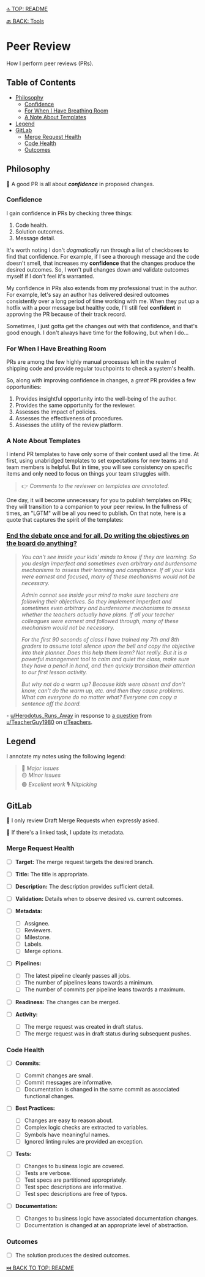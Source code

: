 [🔝 TOP: README](README.md)

[🔙 BACK: Tools](README.md#tools)

Peer Review
====================

How I perform peer reviews (PRs).

Table of Contents
---------------------------

- [Philosophy](#philosophy)
	- [Confidence](#confidence)
	- [For When I Have Breathing Room](#for-when-i-have-breathing-room)
	- [A Note About Templates](#a-note-about-templates)
- [Legend](#legend)
- [GitLab](#gitlab)
	- [Merge Request Health](#merge-request-health)
	- [Code Health](#code-health)
	- [Outcomes](#outcomes)

Philosophy
----------------

🏅 A good PR is all about ***confidence*** in proposed changes.

### Confidence

I gain confidence in PRs by checking three things:
1. Code health.
2. Solution outcomes.
3. Message detail.

It's worth noting I don't *dogmatically* run through a list of checkboxes to find that confidence. For example, if I see a thorough message and the code doesn't smell, that increases my **confidence** that the changes produce the desired outcomes. So, I won't pull changes down and validate outcomes myself if I don't feel it's warranted.

My confidence in PRs also extends from my professional trust in the author. For example, let's say an author has delivered desired outcomes consistently over a long period of time working with me. When they put up a hotfix with a poor message but healthy code, I'll still feel **confident** in approving the PR because of their track record.

Sometimes, I just gotta get the changes out with that confidence, and that's good enough. I don't always have time for the following, but when I do...

### For When I Have Breathing Room

PRs are among the few highly manual processes left in the realm of shipping code and provide regular touchpoints to check a system's health.

So, along with improving confidence in changes, a *great* PR provides a few opportunities:
1. Provides insightful opportunity into the well-being of the author.
2. Provides the same opportunity for the reviewer.
3. Assesses the impact of policies.
4. Assesses the effectiveness of procedures.
5. Assesses the utility of the review platform.

### A Note About Templates

I intend PR templates to have only some of their content used all the time. At first, using unabridged templates to set expectations for new teams and team members is helpful. But in time, you will see consistency on specific items and only need to focus on things your team struggles with.

> 👉 *Comments to the reviewer on templates are annotated.*

One day, it will become unnecessary for you to publish templates on PRs; they will transition to a companion to your peer review. In the fullness of times, an "LGTM" will be all you need to publish. On that note, here is a quote that captures the spirit of the templates:

### [End the debate once and for all. Do writing the objectives on the board do anything?](https://www.reddit.com/r/Teachers/comments/10vq3sn/end_the_debate_once_and_for_all_do_writing_the/j7iz4g1/?context=3)

> *You can't see inside your kids' minds to know if they are learning. So you design imperfect and sometimes even arbitrary and burdensome mechanisms to assess their learning and compliance. If all your kids were earnest and focused, many of these mechanisms would not be necessary.*
>
> *Admin cannot see inside your mind to make sure teachers are following their objectives. So they implement imperfect and sometimes even arbitrary and burdensome mechanisms to assess whether the teachers actually have plans. If all your teacher colleagues were earnest and followed through, many of these mechanism would not be necessary.*
>
> *For the first 90 seconds of class I have trained my 7th and 8th graders to assume total silence upon the bell and copy the objective into their planner. Does this help them learn? Not really. But it is a powerful management tool to calm and quiet the class, make sure they have a pencil in hand, and then quickly transition their attention to our first lesson activity.*
>
> *But why not do a warm up? Because kids were absent and don't know, can't do the warm up, etc. and then they cause problems. What can everyone do no matter what? Everyone can copy a sentence off the board.*

\- [u/Herodotus_Runs_Away](https://www.reddit.com/user/Herodotus_Runs_Away/) in response to [a question](https://www.reddit.com/r/Teachers/comments/10vq3sn/end_the_debate_once_and_for_all_do_writing_the/j7iz4g1/?context=3) from [u/TeacherGuy1980](https://www.reddit.com/user/TeacherGuy1980/) on [r/Teachers](https://www.reddit.com/r/Teachers/).

Legend
---------

[> 🗺️ *Legend definitions.*]: #
[> 🤖 *Because these indicators are machine-readable, I avoid using them to call out anomalies in the author's behavior.*]: #
[> 😀 *When I call out behavioral anomalies outside of the change request author's control, I use different emojis.*]: #

[> 🔴 *Major issues trigger a code review halt and status regression.*]: #
[> 🟡 *Minor issues trigger discussion.*]: #
[> 🟢 *Excellent work should be recognized and celebrated!*]: #
[> 🎙️ *Nitpicks are optional considerations.*]: #

I annotate my notes using the following legend:  
> 🔴 *Major issues*  
> 🟡 *Minor issues*  
> 🟢 *Excellent work* 
> 🎙️ *Nitpicking*

GitLab
----------

📝 I only review Draft Merge Requests when expressly asked.

🔗 If there's a linked task, I update its metadata.

### Merge Request Health

- [ ] **Target:** The merge request targets the desired branch.
- [ ] **Title:** The title is appropriate.
- [ ] **Description:** The description provides sufficient detail.
- [ ] **Validation:** Details when to observe desired vs. current outcomes.
- [ ] **Metadata:**
	- [ ] Assignee.
	- [ ] Reviewers.
	- [ ] Milestone.
	- [ ] Labels.
	- [ ] Merge options.
- [ ] **Pipelines:**

	[> 💡 *A good development strategy runs integration tests locally before creating a merge request.*]: #

	[> 🏫 *A high average of pipelines is a key indicator of issues in Task grooming, developer analysis, or scope creep.*]: #

	[> 💸 *GitLab charges for CI/CD in minutes, so keeping the number of pipelines to a minimum saves on costs.*]: #

	[> 🏫 *A low average of commits per pipeline may indicate an issue in developer analysis.*]: #

	- [ ] The latest pipeline cleanly passes all jobs.
	- [ ] The number of pipelines leans towards a minimum.
	- [ ] The number of commits per pipeline leans towards a maximum.

- [ ] **Readiness:** The changes can be merged.
- [ ] **Activity:**
	- [ ] The merge request was created in draft status.
	- [ ] The merge request was in draft status during subsequent pushes.

### Code Health

- [ ] **Commits**:

    [> 🏫 *Commits with large changes indicate the developer is thinking locally rather than globally.*]: #

    [> 💡 *Sometimes, the path to a solution isn't clear, and a messy commit log is inevitable. A good development strategy may use a "draft branch" where the developer can be as messy as they want. But once they know the final solution, They'll create a new branch for publishing. Then, commit small, clean changes until there are no diffs between the draft branch and the publishing branch. Doing this will often reveal unconsidered issues, too.*]: #

    - [ ] Commit changes are small.
    - [ ] Commit messages are informative.
    - [ ] Documentation is changed in the same commit as associated functional changes.

- [ ] **Best Practices:**

    [> 🏫 *Smelly code indicates the developer didn't review the final diffs before creating the merge request or inexperience.*]: #

    - [ ] Changes are easy to reason about.
    - [ ] Complex logic checks are extracted to variables.
    - [ ] Symbols have meaningful names.
    - [ ] Ignored linting rules are provided an exception.

- [ ] **Tests:**

    [> 🏫 *If the diffs touch `if` statements, there should usually be an associated test.*]: #

    - [ ] Changes to business logic are covered.
    - [ ] Tests are verbose.
    - [ ] Test specs are partitioned appropriately.
    - [ ] Test spec descriptions are informative.
    - [ ] Test spec descriptions are free of typos.

- [ ] **Documentation:**

    [> 💡 *Documentation can take form in descriptive naming, comments, helpdocs, test specs, and READMEs.*]: #

    - [ ] Changes to business logic have associated documentation changes.
    - [ ] Documentation is changed at an appropriate level of abstraction.

### Outcomes

[> 💡 *Trust, but verify. A recording may be informative, but it isn't always sufficient.*]: #

[> 🛑 *Reproduce issues at least once on a development server.*]: #

[> 🛑 *Reproduce desired behaviors on a development server after every significant push to the remote.*]: #

- [ ] The solution produces the desired outcomes.

[⏭️ BACK TO TOP: README](README.md)
